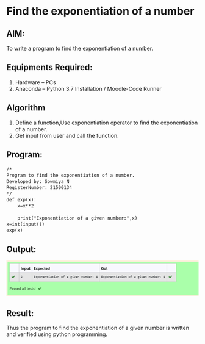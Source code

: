 # Find the exponentiation of a number

## AIM:
To write a program to find the exponentiation of a number.

## Equipments Required:
1. Hardware – PCs
2. Anaconda – Python 3.7 Installation / Moodle-Code Runner

## Algorithm
1. Define a function,Use exponentiation operator to find the exponentiation of a number.
2. Get input from user and call the function.

## Program:
```
/*
Program to find the exponentiation of a number.
Developed by: Sowmiya N 
RegisterNumber: 21500134
*/
def exp(x):
    x=x**2
   
    print("Exponentiation of a given number:",x)
x=int(input())
exp(x)
```

## Output:
![exponentiation of a number](py6.png)


## Result:
Thus the program to find the exponentiation of a given number is written and verified using python programming.
